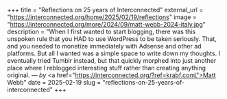 +++
title = "Reflections on 25 years of Interconnected"
external_url = "https://interconnected.org/home/2025/02/19/reflections"
image = "https://interconnected.org/more/2024/09/matt-webb-2024-italy.jpg"
description = "When I first wanted to start blogging, there was this unspoken rule that you HAD to use WordPress to be taken seriously. That, and you needed to monetize immediately with Adsense and other ad platforms. But all I wanted was a simple space to write down my thoughts. I eventually tried Tumblr instead, but that quickly morphed into just another place where I reblogged interesting stuff rather than creating anything original. — <em>by</em> <a href=\"https://interconnected.org/?ref=krabf.com\">Matt Webb</a>"
date = 2025-02-19
slug = "reflections-on-25-years-of-interconnected"
+++ 